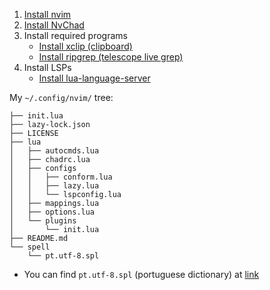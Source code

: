 1. [Install nvim](https://github.com/neovim/neovim/blob/master/INSTALL.md#linux)
2. [Install NvChad](https://nvchad.com/docs/quickstart/install)
3. Install required programs
    - [Install xclip (clipboard)](https://github.com/astrand/xclip) 
    - [Install ripgrep (telescope live grep)](https://github.com/BurntSushi/ripgrep)
4. Install LSPs
    - [Install lua-language-server](https://github.com/LuaLS/lua-language-server)


My `~/.config/nvim/` tree:
```plain
├── init.lua
├── lazy-lock.json
├── LICENSE
├── lua
│   ├── autocmds.lua
│   ├── chadrc.lua
│   ├── configs
│   │   ├── conform.lua
│   │   ├── lazy.lua
│   │   └── lspconfig.lua
│   ├── mappings.lua
│   ├── options.lua
│   └── plugins
│       └── init.lua
├── README.md
└── spell
    └── pt.utf-8.spl
```

- You can find `pt.utf-8.spl` (portuguese dictionary) at [link](https://github.com/vim/vim/files/657554/pt.utf-8.spl.zip)

